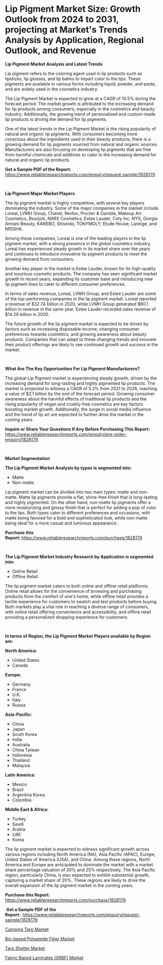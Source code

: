 <p><h1>Lip Pigment Market Size: Growth Outlook from 2024 to 2031, projecting at Market's Trends Analysis by Application, Regional Outlook, and Revenue</h1></p><p><strong>Lip Pigment Market Analysis and Latest Trends</strong></p>
<p><p>Lip pigment refers to the coloring agent used in lip products such as lipsticks, lip glosses, and lip balms to impart color to the lips. These pigments are available in various forms including liquid, powder, and paste, and are widely used in the cosmetics industry.</p><p>The Lip Pigment Market is expected to grow at a CAGR of 10.5% during the forecast period. The market growth is attributed to the increasing demand for lip products among consumers, especially in the cosmetics and beauty industry. Additionally, the growing trend of personalized and custom-made lip products is driving the demand for lip pigments.</p><p>One of the latest trends in the Lip Pigment Market is the rising popularity of natural and organic lip pigments. With consumers becoming more conscious about the ingredients used in their beauty products, there is a growing demand for lip pigments sourced from natural and organic sources. Manufacturers are also focusing on developing lip pigments that are free from harmful chemicals and additives to cater to the increasing demand for natural and organic lip products.</p></p>
<p><strong>Get a Sample PDF of the Report:&nbsp;</strong> <a href="https://www.reliableresearchreports.com/enquiry/request-sample/1828179">https://www.reliableresearchreports.com/enquiry/request-sample/1828179</a></p>
<p>&nbsp;</p>
<p><strong>Lip Pigment Major Market Players</strong></p>
<p><p>The lip pigment market is highly competitive, with several key players dominating the industry. Some of the major companies in the market include Loreal, LVMH Group, Chanel, Revlon, Procter & Gamble, Makeup Art Cosmetics, Bourjois, NARS Cosmetics, Estee Lauder, Coty Inc, NYX, Giorgio Armani Beauty, KANEBO, Shiseido, TONYMOLY, Etude House, Laneige, and MISSHA.</p><p>Among these companies, Loreal is one of the leading players in the lip pigment market, with a strong presence in the global cosmetics industry. Loreal has experienced steady growth in its market share over the years and continues to introduce innovative lip pigment products to meet the growing demand from consumers.</p><p>Another key player in the market is Estee Lauder, known for its high-quality and luxurious cosmetic products. The company has seen significant market growth in recent years, expanding its customer base and introducing new lip pigment lines to cater to different consumer preferences.</p><p>In terms of sales revenue, Loreal, LVMH Group, and Estee Lauder are some of the top-performing companies in the lip pigment market. Loreal reported a revenue of $32.74 billion in 2020, while LVMH Group generated $60.1 billion in revenue in the same year. Estee Lauder recorded sales revenue of $14.29 billion in 2020.</p><p>The future growth of the lip pigment market is expected to be driven by factors such as increasing disposable income, changing consumer preferences towards cosmetics, and growing awareness about beauty products. Companies that can adapt to these changing trends and innovate their product offerings are likely to see continued growth and success in the market.</p></p>
<p>&nbsp;</p>
<p><strong>What Are The Key Opportunities For Lip Pigment Manufacturers?</strong></p>
<p><p>The global Lip Pigment market is experiencing steady growth, driven by the increasing demand for long-lasting and highly pigmented lip products. The market is projected to witness a CAGR of 5.3% from 2021 to 2026, reaching a value of $2.1 billion by the end of the forecast period. Growing consumer awareness about the harmful effects of traditional lip products and the rising popularity of vegan and cruelty-free cosmetics are key factors boosting market growth. Additionally, the surge in social media influence and the trend of lip art are expected to further drive the market in the coming years.</p></p>
<p><strong>Inquire or Share Your Questions If Any Before Purchasing This Report:</strong> <a href="https://www.reliableresearchreports.com/enquiry/pre-order-enquiry/1828179">https://www.reliableresearchreports.com/enquiry/pre-order-enquiry/1828179</a></p>
<p>&nbsp;</p>
<p><strong>Market Segmentation</strong></p>
<p><strong>The Lip Pigment Market Analysis by types is segmented into:</strong></p>
<p><ul><li>Matte</li><li>Non-matte</li></ul></p>
<p><p>Lip pigment market can be divided into two main types: matte and non-matte. Matte lip pigments provide a flat, shine-free finish that is long-lasting and highly pigmented. On the other hand, non-matte lip pigments offer a more moisturizing and glossy finish that is perfect for adding a pop of color to the lips. Both types cater to different preferences and occasions, with matte being favored for a bold and sophisticated look, while non-matte being ideal for a more casual and luminous appearance.</p></p>
<p><strong>Purchase this Report:&nbsp;</strong><a href="https://www.reliableresearchreports.com/purchase/1828179">https://www.reliableresearchreports.com/purchase/1828179</a></p>
<p>&nbsp;</p>
<p><strong>The Lip Pigment Market Industry Research by Application is segmented into:</strong></p>
<p><ul><li>Online Retail</li><li>Offline Retail</li></ul></p>
<p><p>The lip pigment market caters to both online and offline retail platforms. Online retail allows for the convenience of browsing and purchasing products from the comfort of one's home, while offline retail provides a tactile experience for customers to swatch and test products before buying. Both markets play a vital role in reaching a diverse range of consumers, with online retail offering convenience and accessibility, and offline retail providing a personalized shopping experience for customers.</p></p>
<p>&nbsp;</p>
<p><strong>In terms of Region, the Lip Pigment Market Players available by Region are:</strong></p>
<p>
    <p> <strong> North America: </strong>
        <ul>
            <li>United States</li>
            <li>Canada</li>
        </ul>
        </p> 
    <p> <strong> Europe: </strong>
        <ul>
            <li>Germany</li>
            <li>France</li>
            <li>U.K.</li>
            <li>Italy</li>
            <li>Russia</li>
        </ul>
        </p> 
    <p> <strong> Asia-Pacific: </strong>
        <ul>
            <li>China</li>
            <li>Japan</li>
            <li>South Korea</li>
            <li>India</li>
            <li>Australia</li>
            <li>China Taiwan</li>
            <li>Indonesia</li>
            <li>Thailand</li>
            <li>Malaysia</li>
        </ul>
        </p> 
    <p> <strong> Latin America: </strong>
        <ul>
            <li>Mexico</li>
            <li>Brazil</li>
            <li>Argentina Korea</li>
            <li>Colombia</li>
        </ul>
        </p> 
    <p> <strong> Middle East & Africa: </strong>
        <ul>
            <li>Turkey</li>
            <li>Saudi</li>
            <li>Arabia</li>
            <li>UAE</li>
            <li>Korea</li>
        </ul>
    </p>
    </p>
<p><p>The lip pigment market is expected to witness significant growth across various regions including North America (NA), Asia Pacific (APAC), Europe, United States of America (USA), and China. Among these regions, North America and Europe are anticipated to dominate the market with a market share percentage valuation of 30% and 25% respectively. The Asia Pacific region, particularly China, is also expected to exhibit substantial growth, capturing a market share of 20%. These regions are likely to drive the overall expansion of the lip pigment market in the coming years.</p></p>
<p><strong>Purchase this Report: </strong><a href="https://www.reliableresearchreports.com/purchase/1828179">https://www.reliableresearchreports.com/purchase/1828179</a></p>
<p>&nbsp;<strong>Get a Sample PDF of the Report:&nbsp;&nbsp;</strong><a href="https://www.reliableresearchreports.com/enquiry/request-sample/1828179">https://www.reliableresearchreports.com/enquiry/request-sample/1828179</a></p>
<p><strong></strong></p>
<p><p><a href="https://github.com/jj19131/Market-Research-Report-List-1/blob/main/camping-tarp-market.md">Camping Tarp Market</a></p><p><a href="https://issuu.com/reportprime-2/docs/bio-based-polyamide-fiber-market-size-2030.pptx">Bio-based Polyamide Fiber Market</a></p><p><a href="https://github.com/jodemen/Market-Research-Report-List-1/blob/main/tarp-shelter-market.md">Tarp Shelter Market</a></p><p><a href="https://issuu.com/reportprime-2/docs/fabric-based-laminates-srbf-market-size-2030.pptx">Fabric Based Laminates (SRBF) Market</a></p></p>